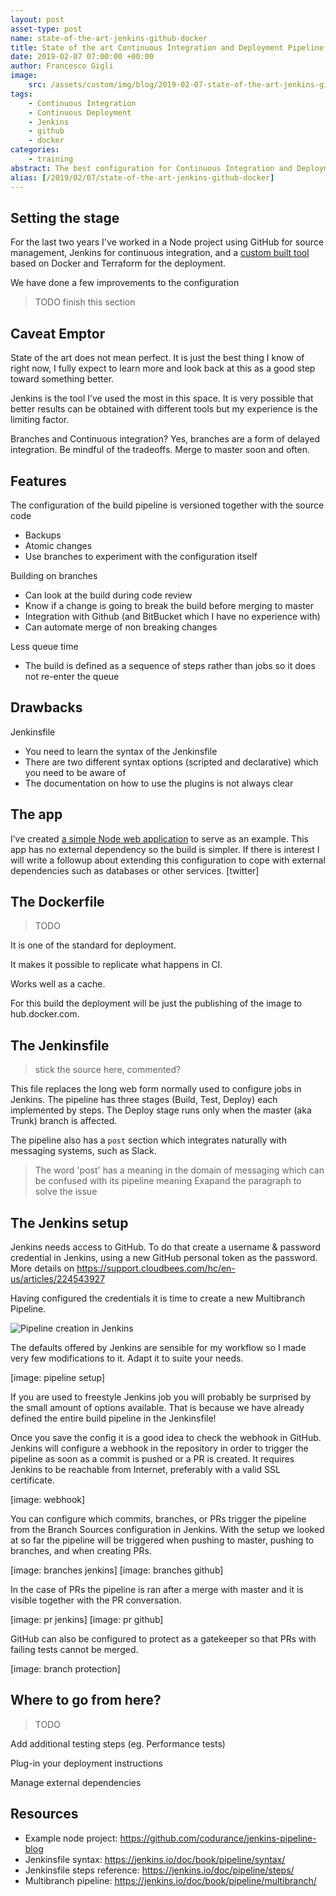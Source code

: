 ```yaml
---
layout: post
asset-type: post
name: state-of-the-art-jenkins-github-docker
title: State of the art Continuous Integration and Deployment Pipeline with Jenkins, GitHub, and Docker
date: 2019-02-07 07:00:00 +00:00
author: Francesco Gigli
image:
    src: /assets/custom/img/blog/2019-02-07-state-of-the-art-jenkins-github-docker/jenkins.jpg
tags:
    - Continuous Integration
    - Continuous Deployment
    - Jenkins
    - github
    - docker
categories:
    - training
abstract: The best configuration for Continuous Integration and Deployment that I have seen so far, explained in some details. 
alias: [/2019/02/07/state-of-the-art-jenkins-github-docker]
---
```


## Setting the stage

For the last two years I've worked in a Node project using GitHub for source management, Jenkins for continuous integration, and a [custom built tool](https://mergermarket.github.io/cdflow/) based on Docker and Terraform for the deployment.

We have done a few improvements to the configuration 

> TODO finish this section

## Caveat Emptor

State of the art does not mean perfect. It is just the best thing I know of right now, I fully expect to learn more and look back at this as a good step toward something better.

Jenkins is the tool I’ve used the most in this space. It is very possible that better results can be obtained with different tools but my experience is the limiting factor.

Branches and Continuous integration? Yes, branches are a form of delayed integration. Be mindful of the tradeoffs. Merge to master soon and often.

## Features

The configuration of the build pipeline is versioned together with the source code
* Backups
* Atomic changes
* Use branches to experiment with the configuration itself

Building on branches
* Can look at the build during code review
* Know if a change is going to break the build before merging to master
* Integration with Github (and BitBucket which I have no experience with)
* Can automate merge of non breaking changes

Less queue time
* The build is defined as a sequence of steps rather than jobs so it does not re-enter the queue

## Drawbacks

Jenkinsfile
* You need to learn the syntax of the Jenkinsfile
* There are two different syntax options (scripted and declarative) which you need to be aware of
* The documentation on how to use the plugins is not always clear

## The app

I’ve created [a simple Node web application](https://github.com/codurance/jenkins-pipeline-blog) to serve as an example. This app has no external dependency so the build is simpler. If there is interest I will write a followup about extending this configuration to cope with external dependencies such as databases or other services. [twitter]

## The Dockerfile

> TODO

It is one of the standard for deployment.

It makes it possible to replicate what happens in CI.

Works well as a cache.

For this build the deployment will be just the publishing of the image to hub.docker.com.

## The Jenkinsfile

> stick the source here, commented?

This file replaces the long web form normally used to configure jobs in Jenkins. The pipeline has three stages (Build, Test, Deploy) each implemented by steps. The Deploy stage runs only when the master (aka Trunk) branch is affected.

The pipeline also has a `post` section which integrates naturally with messaging systems, such as Slack.
> The word 'post' has a meaning in the domain of messaging which can be confused with its pipeline meaning
> Exapand the paragraph to solve the issue

## The Jenkins setup

Jenkins needs access to GitHub. To do that create a username & password credential in Jenkins, using a new GitHub personal token as the password. More details on https://support.cloudbees.com/hc/en-us/articles/224543927

Having configured the credentials it is time to create a new Multibranch Pipeline.

![Pipeline creation in Jenkins]({{site.baseurl}}/assets/custom/img/blog/2019-02-07-state-of-the-art-jenkins-github-docker/pipeline_creation.jpg)

The defaults offered by Jenkins are sensible for my workflow so I made very few modifications to it. Adapt it to suite your needs.

[image: pipeline setup]

If you are used to freestyle Jenkins job you will probably be surprised by the small amount of options available. That is because we have already defined the entire build pipeline in the Jenkinsfile!

Once you save the config it is a good idea to check the webhook in GitHub. Jenkins will configure a webhook in the repository in order to trigger the pipeline as soon as a commit is pushed or a PR is created. It requires Jenkins to be reachable from Internet, preferably with a valid SSL certificate.

[image: webhook]

You can configure which commits, branches, or PRs trigger the pipeline from the Branch Sources configuration in Jenkins. With the setup we looked at so far the pipeline will be triggered when pushing to master, pushing to branches, and when creating PRs. 

[image: branches jenkins]
[image: branches github]
 
In the case of PRs the pipeline is ran after a merge with master and it is visible together with the PR conversation.

[image: pr jenkins]
[image: pr github]
 
GitHub can also be configured to protect as a gatekeeper so that PRs with failing tests cannot be merged.

[image: branch protection]

## Where to go from here?

> TODO

Add additional testing steps (eg. Performance tests)

Plug-in your deployment instructions

Manage external dependencies

## Resources

* Example node project: https://github.com/codurance/jenkins-pipeline-blog
* Jenkinsfile syntax: https://jenkins.io/doc/book/pipeline/syntax/
* Jenkinsfile steps reference: https://jenkins.io/doc/pipeline/steps/
* Multibranch pipeline: https://jenkins.io/doc/book/pipeline/multibranch/
